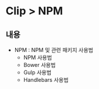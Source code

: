 # Clip > NPM


## 내용
  - NPM : NPM 및 관련 패키지 사용법
    + NPM 사용법
    + Bower 사용법
    + Gulp 사용법
    + Handlebars 사용법
